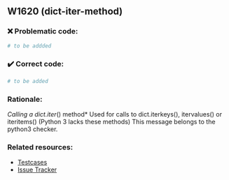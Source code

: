 ## W1620 (dict-iter-method)

### :x: Problematic code:

```python
# to be addded
```

### :heavy_check_mark: Correct code:

```python
# to be added
```

### Rationale:

 *Calling a dict.iter*() method*
  Used for calls to dict.iterkeys(), itervalues() or iteritems() (Python 3
  lacks these methods) This message belongs to the python3 checker.



### Related resources:

- [Testcases](#)
- [Issue Tracker](https://github.com/PyCQA/pylint/issues?q=is%3Aissue+%22dict-iter-method%22+OR+%22W1620%22)
